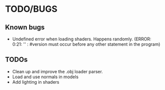 # TODO/BUGS

## Known bugs

- Undefined error when loading shaders. Happens randomly. (ERROR: 0:21: '' :  #version must occur before any other statement in the program)

## TODOs

- Clean up and improve the .obj loader parser.
- Load and use normals in models
- Add lighting in shaders